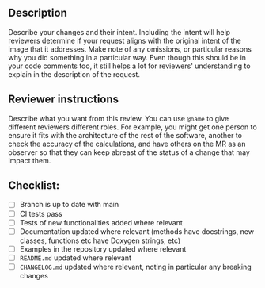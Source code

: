 ## Description

Describe your changes and their intent. Including the intent will help reviewers determine if your request aligns with the original intent of the image that it addresses. Make note of any omissions, or particular reasons why you did something in a particular way. Even though this should be in your code comments too, it still helps a lot for reviewers' understanding to explain in the description of the request.

## Reviewer instructions

Describe what you want from this review. You can use `@name` to give different reviewers different roles. For example, you might get one person to ensure it fits with the architecture of the rest of the software, another to check the accuracy of the calculations, and have others on the MR as an observer so that they can keep abreast of the status of a change that may impact them.

## Checklist:
- [ ] Branch is up to date with main
- [ ] CI tests pass
- [ ] Tests of new functionalities added where relevant
- [ ] Documentation updated where relevant (methods have docstrings, new classes, functions etc have Doxygen strings, etc)
- [ ] Examples in the repository updated where relevant
- [ ] `README.md` updated where relevant
- [ ] `CHANGELOG.md` updated where relevant, noting in particular any breaking changes
